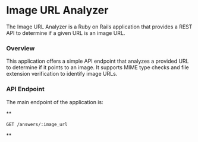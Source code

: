 # Image URL Analyzer
The Image URL Analyzer is a Ruby on Rails application that provides a REST API to determine if a given URL is an image URL.

<h3>Overview</h3>
This application offers a simple API endpoint that analyzes a provided URL to determine if it points to an image. It supports MIME type checks and file extension verification to identify image URLs.

<h3>API Endpoint</h3>
The main endpoint of the application is:

**
```
GET /answers/:image_url
```
**

